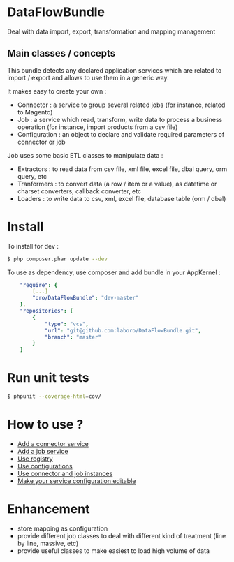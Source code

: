 DataFlowBundle
==============

Deal with data import, export, transformation and mapping management

Main classes /  concepts
------------------------

This bundle detects any declared application services which are related to import / export and allows to use them in a generic way.

It makes easy to create your own :
- Connector : a service to group several related jobs (for instance, related to Magento)
- Job : a service which read, transform, write data to process a business operation (for instance, import products from a csv file)
- Configuration : an object to declare and validate required parameters of connector or job

Job uses some basic ETL classes to manipulate data :
- Extractors : to read data from csv file, xml file, excel file, dbal query, orm query, etc
- Tranformers : to convert data (a row / item or a value), as datetime or charset converters, callback converter, etc
- Loaders : to write data to csv, xml, excel file, database table (orm / dbal)

Install
=======

To install for dev :

```bash
$ php composer.phar update --dev
```
To use as dependency, use composer and add bundle in your AppKernel :

```yaml
    "require": {
        [...]
        "oro/DataFlowBundle": "dev-master"
    },
    "repositories": [
        {
            "type": "vcs",
            "url": "git@github.com:laboro/DataFlowBundle.git",
            "branch": "master"
        }
    ]

```

Run unit tests
==============

```bash
$ phpunit --coverage-html=cov/
```

How to use ?
============

- [Add a connector service](Resources/doc/create_connector.md)
- [Add a job service](Resources/doc/create_job.md)
- [Use registry](Resources/doc/connector_registry.md)
- [Use configurations](Resources/doc/create_configuration.md)
- [Use connector and job instances](Resources/doc/connector_job_instances.md)
- [Make your service configuration editable](Resources/doc/configurable_services.md)

Enhancement
===========
- store mapping as configuration
- provide different job classes to deal with different kind of treatment (line by line, massive, etc)
- provide useful classes to make easiest to load high volume of data
